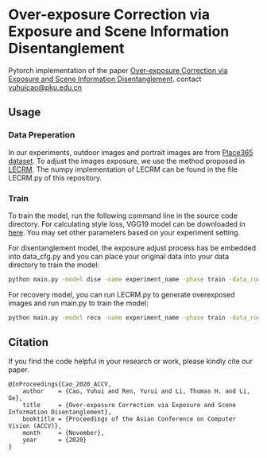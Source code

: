 # Over-exposure Correction via Exposure and Scene Information Disentanglement

Pytorch implementation of the paper [Over-exposure Correction via Exposure and Scene Information Disentanglement](https://openaccess.thecvf.com/content/ACCV2020/papers/Cao_Over-exposure_Correction_via_Exposure_and_Scene_Information_Disentanglement_ACCV_2020_paper.pdf).
contact yuhuicao@pku.edu.cn

## Usage 

### Data Preperation

In our experiments, outdoor images and portrait images are from [Place365 dataset](http://places2.csail.mit.edu/download.html). To adjust the images exposure, we use the method proposed in [LECRM](https://openaccess.thecvf.com/content_ICCV_2017_workshops/papers/w43/Ying_A_New_Low-Light_ICCV_2017_paper.pdf). The numpy implementation of LECRM can be found in the file LECRM.py of this repository.

### Train 

To train the model, run the following command line in the source code directory. For calculating style loss, VGG19 model can be downloaded in [here](https://download.pytorch.org/models/vgg19-dcbb9e9d.pth). You may set other parameters based on your experiment setting.

For disentanglement model, the exposure adjust process has be embedded into data_cfg.py and you can place your original data into your data directory to train the model:
```bash
python main.py -model dise -name experiment_name -phase train -data_root yourdataroot --dir_in yourdatadir    
```

For recovery model, you can run LECRM.py to generate overexposed images and run main.py to train the model:
```bash
python main.py -model reco -name experiment_name -phase train -data_root yourdataroot --dir_in overdir --dir_gt gtdir   
```

## Citation

If you find the code helpful in your research or work, please kindly cite our paper.

```
@InProceedings{Cao_2020_ACCV,
    author    = {Cao, Yuhui and Ren, Yurui and Li, Thomas H. and Li, Ge},
    title     = {Over-exposure Correction via Exposure and Scene Information Disentanglement},
    booktitle = {Proceedings of the Asian Conference on Computer Vision (ACCV)},
    month     = {November},
    year      = {2020}
}
```